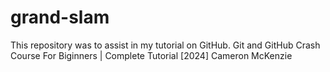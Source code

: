 # grand-slam
This repository was to assist in my tutorial on GitHub.
Git and GitHub Crash Course For Biginners | Complete Tutorial [2024]
Cameron McKenzie

